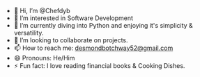 - 👋 Hi, I’m @Chefdyb
- 👀 I’m interested in Software Development
- 🌱 I’m currently diving into Python and enjoying it's simplicity & versatility.
- 💞️ I’m looking to collaborate on projects.
- 📫 How to reach me: desmondbotchway52@gmail.com
- 😄 Pronouns: He/Him
- ⚡ Fun fact: I love reading financial books & Cooking Dishes.

<!---
Chefdyb/Chefdyb is a ✨ special ✨ repository because its `README.md` (this file) appears on your GitHub profile.
You can click the Preview link to take a look at your changes.
--->
